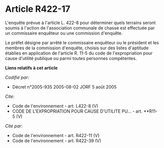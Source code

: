# Article R422-17

L'enquête prévue à l'article L. 422-8 pour déterminer quels terrains seront soumis à l'action de l'association communale de
chasse est effectuée par un commissaire enquêteur ou une commission d'enquête. 

Le préfet désigne par arrêté le commissaire enquêteur ou le président et les membres de la commission d'enquête, choisis sur
des listes d'aptitude établies en application de l'article R. 11-5 du code de l'expropriation pour cause d'utilité publique
ou parmi toutes personnes compétentes.

**Liens relatifs à cet article**

_Codifié par_:

  - Décret n°2005-935 2005-08-02 JORF 5 août 2005

_Cite_:

  - Code de l'environnement - art. L422-8 (V)
  - CODE DE L'EXPROPRIATION POUR CAUSE D'UTILITE PU... - art. **R11-5 (V)

_Cité par_:

  - Code de l'environnement - art. R422-11 (V)
  - Code de l'environnement - art. R422-39 (V)

